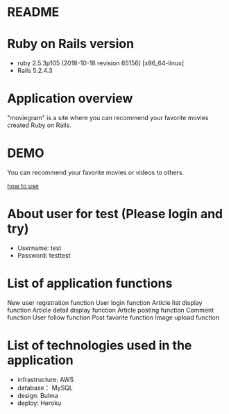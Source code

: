 # README

# Ruby on Rails version
* ruby 2.5.3p105 (2018-10-18 revision 65156) [x86_64-linux]
* Rails 5.2.4.3

# Application overview
"moviegram" is a site where you can recommend your favorite movies created Ruby on Rails.

# DEMO
 
You can recommend your favorite movies or videos to others.

[how to use](https://gyazo.com/806a79020fbf7b941473f110190fe9a2)

# About user for test (Please login and try) 
* Username: test
* Password: testtest

# List of application functions
New user registration function
User login function
Article list display function
Article detail display function
Article posting function
Comment function
User follow function
Post favorite function
Image upload function

# List of technologies used in the application
* infrastructure: AWS
* database： MySQL
* design: Bulma
* deploy: Heroku